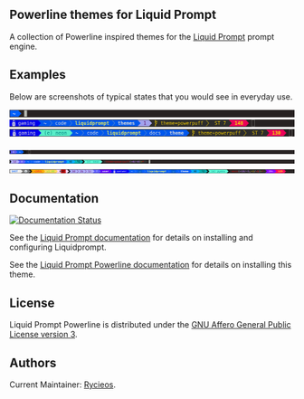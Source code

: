 ## Powerline themes for Liquid Prompt
A collection of Powerline inspired themes for the
[Liquid Prompt](https://github.com/liquidprompt/liquidprompt) prompt engine.

## Examples

Below are screenshots of typical states that you would see in everyday use.

![Screenshot](https://raw.githubusercontent.com/liquidprompt/liquidprompt-powerline/main/docs/theme/images/powerline-short.png)
![Screenshot](https://raw.githubusercontent.com/liquidprompt/liquidprompt-powerline/main/docs/theme/images/powerline-med.png)
![Screenshot](https://raw.githubusercontent.com/liquidprompt/liquidprompt-powerline/main/docs/theme/images/powerline-long.png)

![Screenshot](https://raw.githubusercontent.com/liquidprompt/liquidprompt-powerline/main/docs/theme/images/powerline_full-short.png)
![Screenshot](https://raw.githubusercontent.com/liquidprompt/liquidprompt-powerline/main/docs/theme/images/powerline_full-med.png)
![Screenshot](https://raw.githubusercontent.com/liquidprompt/liquidprompt-powerline/main/docs/theme/images/powerline_full-long.png)


## Documentation

[![Documentation Status](https://readthedocs.org/projects/liquidprompt-powerline/badge/?version=stable)](https://liquidprompt-powerline.readthedocs.io/)

See the [Liquid Prompt documentation](https://liquidprompt.readthedocs.io/) for
details on installing and configuring Liquidprompt.

See the [Liquid Prompt Powerline documentation](https://liquidprompt-powerline.readthedocs.io/) for
details on installing this theme.


## License

Liquid Prompt Powerline is distributed under the [GNU Affero General Public License
version 3](LICENSE).


## Authors

Current Maintainer: [Rycieos](https://github.com/Rycieos).
